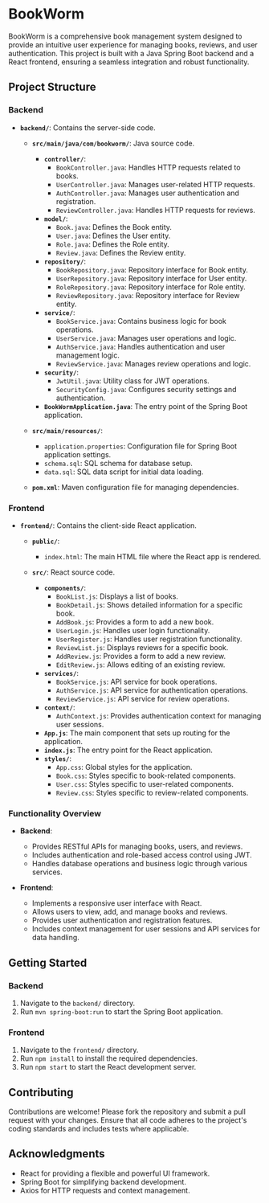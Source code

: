 # BookWorm

BookWorm is a comprehensive book management system designed to provide an intuitive user experience for managing books, reviews, and user authentication. This project is built with a Java Spring Boot backend and a React frontend, ensuring a seamless integration and robust functionality.

## Project Structure

### Backend

- **`backend/`**: Contains the server-side code.

  - **`src/main/java/com/bookworm/`**: Java source code.
    - **`controller/`**:
      - `BookController.java`: Handles HTTP requests related to books.
      - `UserController.java`: Manages user-related HTTP requests.
      - `AuthController.java`: Manages user authentication and registration.
      - `ReviewController.java`: Handles HTTP requests for reviews.
    - **`model/`**:
      - `Book.java`: Defines the Book entity.
      - `User.java`: Defines the User entity.
      - `Role.java`: Defines the Role entity.
      - `Review.java`: Defines the Review entity.
    - **`repository/`**:
      - `BookRepository.java`: Repository interface for Book entity.
      - `UserRepository.java`: Repository interface for User entity.
      - `RoleRepository.java`: Repository interface for Role entity.
      - `ReviewRepository.java`: Repository interface for Review entity.
    - **`service/`**:
      - `BookService.java`: Contains business logic for book operations.
      - `UserService.java`: Manages user operations and logic.
      - `AuthService.java`: Handles authentication and user management logic.
      - `ReviewService.java`: Manages review operations and logic.
    - **`security/`**:
      - `JwtUtil.java`: Utility class for JWT operations.
      - `SecurityConfig.java`: Configures security settings and authentication.
    - **`BookWormApplication.java`**: The entry point of the Spring Boot application.
  - **`src/main/resources/`**:
    - `application.properties`: Configuration file for Spring Boot application settings.
    - `schema.sql`: SQL schema for database setup.
    - `data.sql`: SQL data script for initial data loading.

  - **`pom.xml`**: Maven configuration file for managing dependencies.

### Frontend

- **`frontend/`**: Contains the client-side React application.

  - **`public/`**:
    - `index.html`: The main HTML file where the React app is rendered.

  - **`src/`**: React source code.
    - **`components/`**:
      - `BookList.js`: Displays a list of books.
      - `BookDetail.js`: Shows detailed information for a specific book.
      - `AddBook.js`: Provides a form to add a new book.
      - `UserLogin.js`: Handles user login functionality.
      - `UserRegister.js`: Handles user registration functionality.
      - `ReviewList.js`: Displays reviews for a specific book.
      - `AddReview.js`: Provides a form to add a new review.
      - `EditReview.js`: Allows editing of an existing review.
    - **`services/`**:
      - `BookService.js`: API service for book operations.
      - `AuthService.js`: API service for authentication operations.
      - `ReviewService.js`: API service for review operations.
    - **`context/`**:
      - `AuthContext.js`: Provides authentication context for managing user sessions.
    - **`App.js`**: The main component that sets up routing for the application.
    - **`index.js`**: The entry point for the React application.
    - **`styles/`**:
      - `App.css`: Global styles for the application.
      - `Book.css`: Styles specific to book-related components.
      - `User.css`: Styles specific to user-related components.
      - `Review.css`: Styles specific to review-related components.

### Functionality Overview

- **Backend**:
  - Provides RESTful APIs for managing books, users, and reviews.
  - Includes authentication and role-based access control using JWT.
  - Handles database operations and business logic through various services.

- **Frontend**:
  - Implements a responsive user interface with React.
  - Allows users to view, add, and manage books and reviews.
  - Provides user authentication and registration features.
  - Includes context management for user sessions and API services for data handling.

## Getting Started

### Backend

1. Navigate to the `backend/` directory.
2. Run `mvn spring-boot:run` to start the Spring Boot application.

### Frontend

1. Navigate to the `frontend/` directory.
2. Run `npm install` to install the required dependencies.
3. Run `npm start` to start the React development server.

## Contributing

Contributions are welcome! Please fork the repository and submit a pull request with your changes. Ensure that all code adheres to the project's coding standards and includes tests where applicable.

## Acknowledgments

- React for providing a flexible and powerful UI framework.
- Spring Boot for simplifying backend development.
- Axios for HTTP requests and context management.

